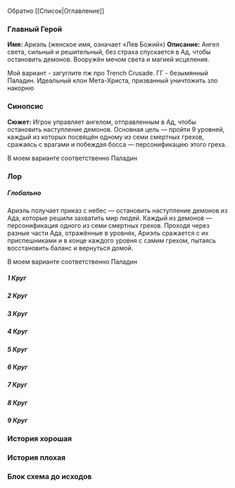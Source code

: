 Обратно [[Список|Оглавление]]

### Главный Герой
**Имя:** Ариэль (женское имя, означает «Лев Божий»)
**Описание:** Ангел света, сильный и решительный, без страха спускается в Ад, чтобы остановить демонов. Вооружён мечом света и магией исцеления.

Мой вариант - загуглите пж про Trench Crusade. ГГ - безымянный Паладин. Идеальный клон Мета-Христа, призванный уничтожить зло накорню

### Cинопсис
**Сюжет:** Игрок управляет ангелом, отправленным в Ад, чтобы остановить наступление демонов. Основная цель — пройти 9 уровней, каждый из которых посвящён одному из семи смертных грехов, сражаясь с врагами и побеждая босса — персонификацию этого греха.

В моем варианте соответственно Паладин
### Лор
##### Глобально
Ариэль получает приказ с небес — остановить наступление демонов из Ада, которые решили захватить мир людей. Каждый из демонов — персонификация одного из семи смертных грехов. Проходя через разные части Ада, отражённые в уровнях, Ариэль сражается с их приспешниками и в конце каждого уровня с самим грехом, пытаясь восстановить баланс и вернуться домой.

В моем варианте соответственно Паладин
##### 1 Круг
##### 2 Круг
##### 3 Круг
##### 4 Круг
##### 5 Круг
##### 6 Круг
##### 7 Круг
##### 8 Круг
##### 9 Круг
### История хорошая
### История плохая
### Блок схема до исходов
